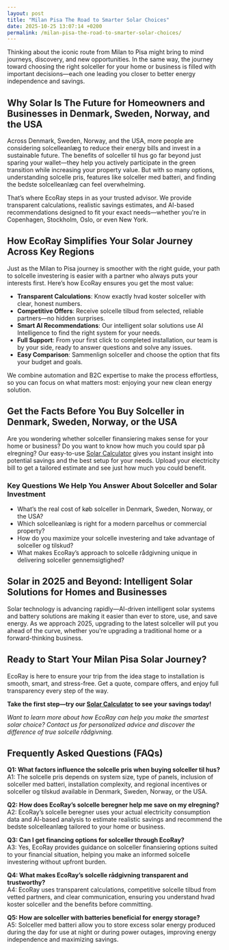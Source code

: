```yaml
---
layout: post
title: "Milan Pisa The Road to Smarter Solar Choices"
date: 2025-10-25 13:07:14 +0200
permalink: /milan-pisa-the-road-to-smarter-solar-choices/
---
```

Thinking about the iconic route from Milan to Pisa might bring to mind journeys, discovery, and new opportunities. In the same way, the journey toward choosing the right solceller for your home or business is filled with important decisions—each one leading you closer to better energy independence and savings.

## Why Solar Is The Future for Homeowners and Businesses in Denmark, Sweden, Norway, and the USA

Across Denmark, Sweden, Norway, and the USA, more people are considering solcelleanlæg to reduce their energy bills and invest in a sustainable future. The benefits of solceller til hus go far beyond just sparing your wallet—they help you actively participate in the green transition while increasing your property value. But with so many options, understanding solcelle pris, features like solceller med batteri, and finding the bedste solcelleanlæg can feel overwhelming.

That’s where EcoRay steps in as your trusted advisor. We provide transparent calculations, realistic savings estimates, and AI-based recommendations designed to fit your exact needs—whether you're in Copenhagen, Stockholm, Oslo, or even New York.

## How EcoRay Simplifies Your Solar Journey Across Key Regions

Just as the Milan to Pisa journey is smoother with the right guide, your path to solcelle investering is easier with a partner who always puts your interests first. Here’s how EcoRay ensures you get the most value:

- **Transparent Calculations**: Know exactly hvad koster solceller with clear, honest numbers.
- **Competitive Offers**: Receive solcelle tilbud from selected, reliable partners—no hidden surprises.
- **Smart AI Recommendations**: Our intelligent solar solutions use AI Intelligence to find the right system for your needs.
- **Full Support**: From your first click to completed installation, our team is by your side, ready to answer questions and solve any issues.
- **Easy Comparison**: Sammenlign solceller and choose the option that fits your budget and goals.

We combine automation and B2C expertise to make the process effortless, so you can focus on what matters most: enjoying your new clean energy solution.

## Get the Facts Before You Buy Solceller in Denmark, Sweden, Norway, or the USA

Are you wondering whether solceller finansiering makes sense for your home or business? Do you want to know how much you could spar på elregning? Our easy-to-use [Solar Calculator](https://ecoray.dk/en/calculator) gives you instant insight into potential savings and the best setup for your needs. Upload your electricity bill to get a tailored estimate and see just how much you could benefit.

### Key Questions We Help You Answer About Solceller and Solar Investment

- What’s the real cost of køb solceller in Denmark, Sweden, Norway, or the USA?
- Which solcelleanlæg is right for a modern parcelhus or commercial property?
- How do you maximize your solcelle investering and take advantage of solceller og tilskud?
- What makes EcoRay’s approach to solcelle rådgivning unique in delivering solceller gennemsigtighed?

## Solar in 2025 and Beyond: Intelligent Solar Solutions for Homes and Businesses

Solar technology is advancing rapidly—AI-driven intelligent solar systems and battery solutions are making it easier than ever to store, use, and save energy. As we approach 2025, upgrading to the latest solceller will put you ahead of the curve, whether you're upgrading a traditional home or a forward-thinking business.

## Ready to Start Your Milan Pisa Solar Journey?

EcoRay is here to ensure your trip from the idea stage to installation is smooth, smart, and stress-free. Get a quote, compare offers, and enjoy full transparency every step of the way.

**Take the first step—try our [Solar Calculator](https://ecoray.dk/en/calculator) to see your savings today!**

*Want to learn more about how EcoRay can help you make the smartest solar choice? Contact us for personalized advice and discover the difference of true solcelle rådgivning.*

## Frequently Asked Questions (FAQs)

**Q1: What factors influence the solcelle pris when buying solceller til hus?**  
A1: The solcelle pris depends on system size, type of panels, inclusion of solceller med batteri, installation complexity, and regional incentives or solceller og tilskud available in Denmark, Sweden, Norway, or the USA.

**Q2: How does EcoRay’s solcelle beregner help me save on my elregning?**  
A2: EcoRay’s solcelle beregner uses your actual electricity consumption data and AI-based analysis to estimate realistic savings and recommend the bedste solcelleanlæg tailored to your home or business.

**Q3: Can I get financing options for solceller through EcoRay?**  
A3: Yes, EcoRay provides guidance on solceller finansiering options suited to your financial situation, helping you make an informed solcelle investering without upfront burden.

**Q4: What makes EcoRay’s solcelle rådgivning transparent and trustworthy?**  
A4: EcoRay uses transparent calculations, competitive solcelle tilbud from vetted partners, and clear communication, ensuring you understand hvad koster solceller and the benefits before committing.

**Q5: How are solceller with batteries beneficial for energy storage?**  
A5: Solceller med batteri allow you to store excess solar energy produced during the day for use at night or during power outages, improving energy independence and maximizing savings.

<script type="application/ld+json">
{
  "@context": "https://schema.org",
  "@type": "BlogPosting",
  "headline": "Milan Pisa The Road to Smarter Solar Choices",
  "description": "Explore how EcoRay guides homeowners and businesses in Denmark, Sweden, Norway, and the USA to choose the best solceller and solcelleanlæg with transparent pricing, AI recommendations, and full support.",
  "author": {
    "@type": "Person",
    "name": "EcoRay"
  },
  "publisher": {
    "@type": "Person",
    "name": "EcoRay"
  },
  "mainEntityOfPage": {
    "@type": "WebPage",
    "@id": "https://ecoray.dk/en/blog/milan-pisa-road-smarter-solar-choices"
  },
  "datePublished": "2024-06-01",
  "dateModified": "2024-06-01"
}
</script>

<script type="application/ld+json">
{
  "@context": "https://schema.org",
  "@type": "FAQPage",
  "mainEntity": [
    {
      "@type": "Question",
      "name": "What factors influence the solcelle pris when buying solceller til hus?",
      "acceptedAnswer": {
        "@type": "Answer",
        "text": "The solcelle pris depends on system size, type of panels, inclusion of solceller med batteri, installation complexity, and regional incentives or solceller og tilskud available in Denmark, Sweden, Norway, or the USA."
      }
    },
    {
      "@type": "Question",
      "name": "How does EcoRay’s solcelle beregner help me save on my elregning?",
      "acceptedAnswer": {
        "@type": "Answer",
        "text": "EcoRay’s solcelle beregner uses your actual electricity consumption data and AI-based analysis to estimate realistic savings and recommend the bedste solcelleanlæg tailored to your home or business."
      }
    },
    {
      "@type": "Question",
      "name": "Can I get financing options for solceller through EcoRay?",
      "acceptedAnswer": {
        "@type": "Answer",
        "text": "Yes, EcoRay provides guidance on solceller finansiering options suited to your financial situation, helping you make an informed solcelle investering without upfront burden."
      }
    },
    {
      "@type": "Question",
      "name": "What makes EcoRay’s solcelle rådgivning transparent and trustworthy?",
      "acceptedAnswer": {
        "@type": "Answer",
        "text": "EcoRay uses transparent calculations, competitive solcelle tilbud from vetted partners, and clear communication, ensuring you understand hvad koster solceller and the benefits before committing."
      }
    },
    {
      "@type": "Question",
      "name": "How are solceller with batteries beneficial for energy storage?",
      "acceptedAnswer": {
        "@type": "Answer",
        "text": "Solceller med batteri allow you to store excess solar energy produced during the day for use at night or during power outages, improving energy independence and maximizing savings."
      }
    }
  ]
}
</script>